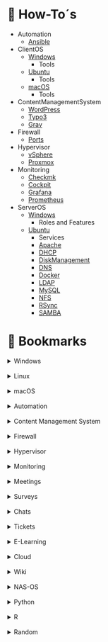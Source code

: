 <!-- HOW TO -->

# :ledger: How-To´s

- Automation
  - [Ansible](/automation/ansible.md)
- ClientOS
  - [Windows](/client/windows/windows.md)
    - Tools
  - [Ubuntu](/client/ubuntu/ubuntu.md)
    - Tools
  - [macOS](/client/macos/macos.md)
    - Tools
- ContentManagementSystem
  - [WordPress](/cms/wordpress.md)
  - [Typo3](/cms/typo3.md)
  - [Grav](/cms/grav.md)
- Firewall
  - [Ports](/firewall/ports.md)
- Hypervisor
  - [vSphere](/hypervisor/vsphere.md)
  - [Proxmox](/hypervisor/proxmox.md)
- Monitoring
  - [Checkmk](/monitoring/checkmk.md)
  - [Cockpit](/monitoring/cockpit.md)
  - [Grafana](/monitoring/grafana.md)
  - [Prometheus](/monitoring/prometheus.md)
- ServerOS
  - [Windows](/server/windows/windows.md)
    - Roles and Features
  - [Ubuntu](/server/ubuntu/ubuntu.md)
    - Services
    - [Apache](/server/ubuntu/services/apache.md)
    - [DHCP](/server/ubuntu/services/dhcp.md)
    - [DiskManagement](/server/ubuntu/services/disk.md)
    - [DNS](/server/ubuntu/services/dns.md)
    - [Docker](/server/ubuntu/services/docker.md)
    - [LDAP](/server/ubuntu/services/ldap.md)
    - [MySQL](/server/ubuntu/services/mysql.md)
    - [NFS](/server/ubuntu/services/nfs.md)
    - [RSync](/server/ubuntu/services/rsync.md)
    - [SAMBA](/server/ubuntu/services/samba.md)

# :bookmark: Bookmarks

<details>
  <summary>Windows</summary>
  <ul>
    <li><a href="https://www.it-zeugs.de/active-directory-komponenten.html">Active Directory - Komponenten (DE)</a></li>
    <li><a href="https://www.computerbase.de/downloads/systemtools/all-in-one-runtimes/">All in One Runtimes Download (DE)</a></li>
    <li><a href="https://www.gp-pack.com/wp-content/uploads/2018/04/gp-pack.com-BSI-BPOL_Windows_10_Sicherheitsmodul_Bundespolizei.htm">BSI-GPO-Windows 10 (DE)</a></li>
    <li><a href="https://chocolatey.org/">Chocolatey Software Manager (EN)</a></li>
    <li><a href="https://www.drwindows.de/">Dr. Windows (DE)</a></li>
    <li><a href="https://de.wikihow.com/Unter-Windows-7-das-Administrator-Passwort-zur%C3%BCcksetzen">Win-Admin-Passwort zurücksetzen (DE)</a></li>
  </ul>
</details>

<br>

<details>
  <summary>Linux</summary>
  <ul>
    <li><a href="https://contabo.com/blog/de/">Contabo (DE)</a></li>
    <li><a href="https://crontab.guru/">crontab guru (EN)</a></li>
    <li><a href="https://devconnected.com/">devconnected (EN)</a></li>
    <li><a href="https://itslinuxfoss.com/">itsLinuxfoss.com (EN)</a></li>
    <li><a href="https://www.itzgeek.com/">ITzGeek (EN)</a></li>
    <li><a href="http://www.phpldaptools.com/">LdapTools (EN)</a></li>
    <li><a href="https://linux-audit.com/">Linux Audit (EN)</a></li>
    <li><a href="https://www.linuxbabe.com/">LinuxBabe (EN)</a></li>
    <li><a href="https://linuxconfig.org/">LinuxConfig (EN)</a></li>
    <li><a href="https://linuxhint.com/">linuxhint (EN)</a></li>
    <li><a href="https://linuxize.com/">Linuxize (EN)</a></li>
    <li><a href="https://www.cyberciti.biz/tips/">nixCraft (EN)</a></li>
    <li><a href="https://blog.desdelinux.net/de/pam-nis-ldap-kerberos-ds-samba-4-ad-dc-redes-pymes/">PAM-, NIS-, LDAP-, Kerberos-, DS- und Samba 4 AD-DC-SMB-Netzwerk (DE)</a></li>
    <li><a href="https://serversforhackers.com/">Server Admin for Programmers (EN)</a></li>
    <li><a href="https://www.shellbefehle.de/">Shell Befehle (DE)</a></li>
    <li><a href="https://confluence.jaytaala.com/display/TKB/Tech+Knowledge+Base">Tech Knowledge Base (EN)</a></li>
    <li><a href="https://www.tecmint.com/">tecmint (EN)</a></li>
    <li><a href="https://manpages.ubuntu.com/">Ubuntu Manpage (EN)</a></li>
    <li><a href="https://github.com/jenil777007/ucleaner">ucleaner (EN)</a></li>
  </ul>
</details>

<br>

<details>
  <summary>macOS</summary>
  <ul>

  </ul>
</details>

<br>

<details>
  <summary>Automation</summary>
  <ul>
    <li><a href="https://www.redhat.com/de/technologies/management/ansible">Ansible</a></li>
  </ul>
</details>

<br>

<details>
  <summary>Content Management System</summary>
  <ul>
    <li><a href="https://typo3.org/">Typo3</a></li>
    <li><a href="https://getgrav.org/">Grav</a></li>
    <li><a href="https://wordpress.com/">WordPress</a></li>
    <li><a href="https://contao.org/">Contao</a></li>
    <li><a href="https://www.drupal.de/">Drupal</a></li>
    <li><a href="https://www.joomla.de/">Joomla</a></li>
  </ul>
</details>

<br>

<details>
  <summary>Firewall</summary>
  <ul>

  </ul>
</details>

<br>

<details>
  <summary>Hypervisor</summary>
  <ul>
    <li><a href="https://www.vmware.com/products/vsphere-hypervisor.html.html">vSphere Hypervisor</a></li>
    <li><a href="https://docs.xenserver.com/de-de/citrix-hypervisor/">Citrix Hypervisor</a></li>
    <li><a href="https://www.proxmox.com/de/">Proxmox</a></li>
    <li><a href="https://learn.microsoft.com/de-de/virtualization/hyper-v-on-windows/">Hyper-V</a></li>
  </ul>
</details>

<br>

<details>
  <summary>Monitoring</summary>
  <ul>
    <li><a href="https://checkmk.com/">checkmk</a></li>
  </ul>
</details>

<br>

<details>
  <summary>Meetings</summary>
  <ul>
    <li><a href="https://bigbluebutton.org/">BigBlueButton</a></li>
    <li><a href="https://www.braincert.com/">BrainCert</a></li>
    <li><a href="https://www.goto.com/de/meeting">GoToMeeting</a></li>
    <li><a href="https://meet.jit.si/">jitsi</a></li>
  </ul>
</details>

<br>

<details>
  <summary>Surveys</summary>
  <ul>
    <li><a href="https://www.global-assess.rwth-aachen.de/nrddt/testmaker/index.php?page=about">testMaker</a></li>
    <li><a href="https://www.surveymonkey.de/">SurveyMonkey</a></li>
    <li><a href="https://www.formstack.com/">Formstack</a></li>
    <li><a href="https://www.limesurvey.org/de/">LimeSurvey</a></li>
  </ul>
</details>

<br>

<details>
  <summary>Chats</summary>
  <ul>
    <li><a href="https://mattermost.com/">Mattermost</a></li>
    <li><a href="https://de.rocket.chat/">RocketChat</a></li>
  </ul>
</details>

<br>

<details>
  <summary>Tickets</summary>
  <ul>
    <li><a href="https://freescout.net/">FreeScout</a></li>
    <li><a href="https://www.opensupports.com/">OpenSupport</a></li>
    <li><a href="https://www.hesk.com/">Hesk</a></li>
    <li><a href="https://zammad.com/ ">Zammad</a></li>
    <li><a href="http://handesk.io/">Handesk</a></li>
    <li><a href="https://trudesk.io/">Trudesk</a></li>
    <li><a href="https://www.quickdesk.io/">QuickDesk</a></li>
  </ul>
</details>

<br>

<details>
  <summary>E-Learning</summary>
  <ul>
    <li><a href="https://www.sakailms.org">Sakai</a></li>
    <li><a href="https://moodle.org/">Moodle</a></li>
    <li><a href="https://www.ilias.de/">Ilias</a></li>
  </ul>
</details>

<br>

<details>
  <summary>Cloud</summary>
  <ul>
    <li><a href="https://nextcloud.com/">Nextcloud</a></li>
    <li><a href="https://owncloud.com/">ownCloud</a></li>
    <li><a href="https://www.seafile.com/en/home/">Seafile</a></li>
  </ul>
</details>

<br>

<details>
  <summary>Wiki</summary>
  <ul>
    <li><a href="https://www.bookstackapp.com/">BookStack</a></li>
    <li><a href="https://www.dokuwiki.org/dokuwiki">DokuWiki</a></li>
    <li><a href="https://bluespice.com/de/">BlueSpice</a></li>
    <li><a href="https://js.wiki/">Wiki.js</a></li>
  </ul>
</details>

<br>

<details>
  <summary>NAS-OS</summary>
  <ul>
    <li><a href="https://www.truenas.com/">TrueNAS</a></li>
    <li><a href="https://zentyal.com/">Zentyal</a></li>
  </ul>
</details>

<br>

<details>
  <summary>Python</summary>
  <ul>
    <li><a href="https://jupyter.org/">Jupyter Lab</a></li>
    <li><a href="https://jupyter.org/">Jupyter Notebook</a></li>
  </ul>
</details>

<br>

<details>
  <summary>R</summary>
  <ul>
    <li><a href="https://www.rstudio.com/">R-Studio Server</a></li>
    <li><a href="https://www.shinyapps.io/">ShinyApps</a></li>
  </ul>
</details>

<br>

<details>
  <summary>Random</summary>
  <ul>
    <li><a href="http://www.drs-informatik.de/blog/">Dreessen Informatik (DE)</a></li>
    <li><a href="https://blog.wydler.eu/notizblock/">IT Praxis: Notizblock (DE)</a></li>
    <li><a href="https://www.linode.com/docs/guides/">Linode Guides & Tutorials (EN)</a></li>
    <li><a href="https://blog.marvin-menzerath.de/">Marvin Menzerath (DE)</a></li>
    <li><a href="https://www.redim.de/blog/passwortschutz-mit-htaccess-einrichten">.htpasswd Generator (DE)</a></li>
    <li><a href="https://administrator.de/">administrator.de (DE)</a></li>
    <li><a href="https://ahelpme.com/hardware/lsi/avago-megaraid-sas-9361-4i-with-cachecade-and-cachevault-bios-configuration-utilities-review/">AVAGO MegaRaid (EN)</a></li>
    <li><a href="https://www.heise.de/tipps-tricks/BIOS-starten-so-klappt-s-3949966.html">BIOS Tasten (DE)</a></li>
    <li><a href="https://www.skgm.de/">Broadcast IT Engineering (DE)</a></li>
    <li><a href="https://bund.dev/">BUND API-Portal (DE)</a></li>
    <li><a href="https://www.bsi.bund.de">Bundesamt für Sicherheit in der Informationstechnik (DE)</a></li>
    <li><a href="https://www.com-magazin.de/">com-magazin.de (DE)</a></li>
    <li><a href="https://creativecommons.org/licenses/?lang=en">Creative Commons (EN)</a></li>
    <li><a href="https://www.elektronik-kompendium.de/">Elektronik-Kompendium (DE)</a></li>
    <li><a href="https://www.forschungsdaten.info/">Forschung und Daten managen (DE)</a></li>
    <li><a href="https://www.golem.de/">Golem.de (DE)</a></li>
    <li><a href="https://www.govdata.de/">GovData (DE)</a></li>
    <li><a href="https://www.hirensbootcd.org/">Hiren’s BootCD PE (EN)</a></li>
    <li><a href="https://www.subnet-calculator.com/">IP Subnet Calculator (EN)</a></li>
    <li><a href="https://www.ip-insider.de/">IP-Insider.de (DE)</a></li>
    <li><a href="https://de.ipshu.com/">IPSHU (DE)</a></li>
    <li><a href="https://it-administrator.de">it-administrator.de (DE)</a></li>
    <li><a href="https://wiki.de.it-processmaps.com">ITIL (DE)</a></li>
    <li><a href="https://it-learner.de/">it-learner.de (DE)</a></li>
    <li><a href="https://www.it-zeugs.de/">it-zeugs.de (DE)</a></li>
    <li><a href="https://tinkertry.com/drive-accidentally-removed-from-raid-resolve-the-pd-missing-error-without-data-loss-using-lsi-webbios">LSI WebBIOS (EN)</a></li>
    <li><a href="https://www.thomas-krenn.com/en/wiki/Managing_an_MegaRAID_Controller">Managing an MegaRAID Controller (DE)</a></li>
    <li><a href="https://www.mikedane.com/web-development/">Mike Dane (EN)</a></li>
    <li><a href="https://www.my-it-brain.de/wordpress/">My-IT-Brain (DE)</a></li>
    <li><a href="https://ninite.com/">Ninite (EN)</a></li>
    <li><a href="https://www.nirsoft.net/">NirSoft (EN)</a></li>
    <li><a href="https://www.ntlite.com/">NTLite (EN)</a></li>
    <li><a href="https://choosealicense.com/">open source licenses (EN)</a></li>
    <li><a href="https://pcpartpicker.com/">pcpartpicker (EN)</a></li>
    <li><a href="https://www.thomas-krenn.com/de/wiki/RAID-Controller_Rebuild_manuell_starten">RAID-Controller Rebuild (DE)</a></li>
    <li><a href="https://www.search-one.de/seo-tutorial/">SEO-Tutorial: Know How für Einsteiger (DE)</a></li>
    <li><a href="https://docs.microsoft.com/en-us/sysinternals/downloads/sysinternals-suite">Sysinternals Suite (EN)</a></li>
    <li><a href="https://dokuwiki.tachtler.net/doku.php">Tachtler's DokuWiki (DE)</a></li>
    <li><a href="https://www.ionas.com/wissen/tastenkombinationen-bios-bootmenue-recovery-partition/">Tastenkombinationen für BIOS, Bootmenü und Recovery Partition (DE)</a></li>
    <li><a href="https://www.thomas-krenn.com/de/wiki/Hauptseite">Thomas-Krenn-Wiki (DE)</a></li>
    <li><a href="https://www.ventoy.net/en/index.html">Ventoy (EN)</a></li>
    <li><a href="https://www.forschungsdaten-bildung.de/">Verbund Forschungsdaten Bildung (DE)</a></li>
    <li><a href="http://www.vmwarearena.com/">VMwareArena (EN)</a></li>
  </ul>
</details>
